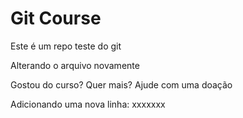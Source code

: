 # Git Course
Este é um repo teste do git

Alterando o arquivo novamente

Gostou do curso? Quer mais? Ajude com uma doação


Adicionando uma nova linha: xxxxxxx
